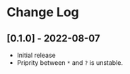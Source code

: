 # Change Log

## [0.1.0] - 2022-08-07

- Initial release
- Priprity between `*` and `?` is unstable.
